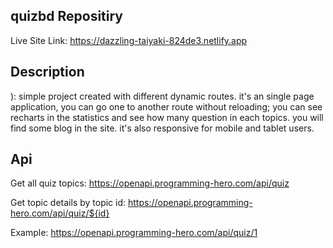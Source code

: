 ## quizbd Repositiry
Live Site Link: https://dazzling-taiyaki-824de3.netlify.app


## Description
): simple project created with different dynamic routes. it's an single page application, you can go one to another route without reloading; you can see recharts in the statistics and see how many question in each topics. you will find some blog in the site. it's also responsive for mobile and tablet users.
## Api
Get all quiz topics: https://openapi.programming-hero.com/api/quiz

Get topic details by topic id: https://openapi.programming-hero.com/api/quiz/${id}

Example: https://openapi.programming-hero.com/api/quiz/1



